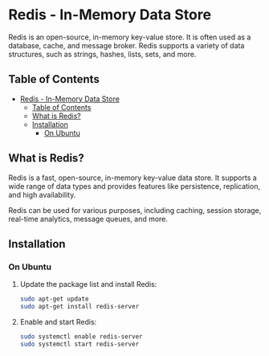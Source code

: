 # Redis - In-Memory Data Store

Redis is an open-source, in-memory key-value store. It is often used as a database, cache, and message broker. Redis supports a variety of data structures, such as strings, hashes, lists, sets, and more.

## Table of Contents

- [Redis - In-Memory Data Store](#redis---in-memory-data-store)
  - [Table of Contents](#table-of-contents)
  - [What is Redis?](#what-is-redis)
  - [Installation](#installation)
    - [On Ubuntu](#on-ubuntu)

## What is Redis?

Redis is a fast, open-source, in-memory key-value data store. It supports a wide range of data types and provides features like persistence, replication, and high availability.

Redis can be used for various purposes, including caching, session storage, real-time analytics, message queues, and more.

## Installation

### On Ubuntu

1. Update the package list and install Redis:

   ```bash
   sudo apt-get update
   sudo apt-get install redis-server
   ```

2. Enable and start Redis:
    ```bash
    sudo systemctl enable redis-server
    sudo systemctl start redis-server
    ```

